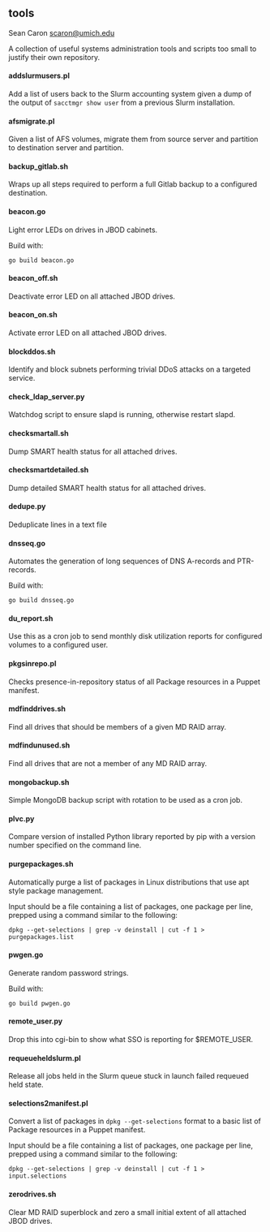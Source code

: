tools
-----

Sean Caron <scaron@umich.edu>

A collection of useful systems administration tools and scripts too small to justify their own repository.

#### addslurmusers.pl

Add a list of users back to the Slurm accounting system given a dump of the output of ```sacctmgr show user``` from a previous Slurm installation.

#### afsmigrate.pl

Given a list of AFS volumes, migrate them from source server and partition to destination server and partition.

#### backup_gitlab.sh

Wraps up all steps required to perform a full Gitlab backup to a configured destination.

#### beacon.go

Light error LEDs on drives in JBOD cabinets.

Build with:

```
go build beacon.go
```

#### beacon_off.sh

Deactivate error LED on all attached JBOD drives.

#### beacon_on.sh

Activate error LED on all attached JBOD drives.

#### blockddos.sh

Identify and block subnets performing trivial DDoS attacks on a targeted service.

#### check_ldap_server.py

Watchdog script to ensure slapd is running, otherwise restart slapd.

#### checksmartall.sh

Dump SMART health status for all attached drives.

#### checksmartdetailed.sh

Dump detailed SMART health status for all attached drives. 

#### dedupe.py

Deduplicate lines in a text file

#### dnsseq.go

Automates the generation of long sequences of DNS A-records and PTR-records.

Build with:

```
go build dnsseq.go
```

#### du_report.sh

Use this as a cron job to send monthly disk utilization reports for configured volumes to a configured user.

#### pkgsinrepo.pl

Checks presence-in-repository status of all Package resources in a Puppet manifest.

#### mdfinddrives.sh

Find all drives that should be members of a given MD RAID array.

#### mdfindunused.sh

Find all drives that are not a member of any MD RAID array.

#### mongobackup.sh

Simple MongoDB backup script with rotation to be used as a cron job.

#### plvc.py

Compare version of installed Python library reported by pip with a version number specified on the command line.

#### purgepackages.sh

Automatically purge a list of packages in Linux distributions that use apt style package management.

Input should be a file containing a list of packages, one package per line, prepped using a command similar to the following:

```
dpkg --get-selections | grep -v deinstall | cut -f 1 > purgepackages.list
```

#### pwgen.go

Generate random password strings.

Build with:

```
go build pwgen.go
```

#### remote_user.py

Drop this into cgi-bin to show what SSO is reporting for $REMOTE_USER.

#### requeueheldslurm.pl

Release all jobs held in the Slurm queue stuck in launch failed requeued held state.

#### selections2manifest.pl

Convert a list of packages in ```dpkg --get-selections``` format to a basic list of Package resources in a Puppet manifest.

Input should be a file containing a list of packages, one package per line, prepped using a command similar to the following:

```
dpkg --get-selections | grep -v deinstall | cut -f 1 > input.selections
```

#### zerodrives.sh

Clear MD RAID superblock and zero a small initial extent of all attached JBOD drives.

